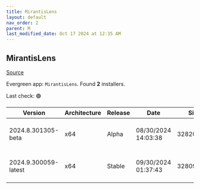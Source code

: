 ```yaml
---
title: MirantisLens
layout: default
nav_order: 2
parent: M
last_modified_date: Oct 17 2024 at 12:35 AM
---
```


## MirantisLens

[Source](https://k8slens.dev/)

Evergreen app: `MirantisLens`. Found **2** installers.

Last check: 🟢

| Version              | Architecture | Release | Date                | Size      | Sha512                                                                                   | URI                                                                                                                                                    |
| -------------------- | ------------ | ------- | ------------------- | --------- | ---------------------------------------------------------------------------------------- | ------------------------------------------------------------------------------------------------------------------------------------------------------ |
| 2024.8.301305-beta   | x64          | Alpha   | 08/30/2024 14:03:38 | 328202432 | TX5vNKg86RVogaveIeJvAe0bdiMIF2vL4nzdvPLOSDYw/faAnPjpzyFk2u974YPxdToM4yF702hDEJyrrXrPbQ== | [https://downloads.k8slens.dev/ide/Lens%20Setup%202024.8.301305-beta.exe](https://downloads.k8slens.dev/ide/Lens%20Setup%202024.8.301305-beta.exe)     |
| 2024.9.300059-latest | x64          | Stable  | 09/30/2024 01:37:43 | 328092256 | 8gORyD61OU+P8bvN09NW9cxxyZiKLTbe1GSB+06HC1XlWKp+ecuRd3Mh6RQtezyDaCQdgd+JvVYeInr4YWa8Gw== | [https://downloads.k8slens.dev/ide/Lens%20Setup%202024.9.300059-latest.exe](https://downloads.k8slens.dev/ide/Lens%20Setup%202024.9.300059-latest.exe) |
